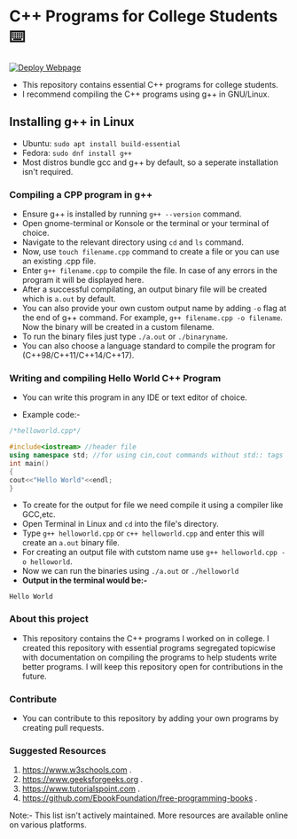 # C++ Programs for College Students ⌨️

[![Deploy Webpage](https://github.com/kbdharun/CPP-Programs-for-students/actions/workflows/pages.yml/badge.svg)](https://github.com/kbdharun/CPP-Programs-for-students/actions/workflows/pages.yml)

- This repository contains essential C++ programs for college students.
- I recommend compiling the C++ programs using g++ in GNU/Linux.

## Installing g++ in Linux

- Ubuntu: `sudo apt install build-essential`
- Fedora: `sudo dnf install g++`
- Most distros bundle gcc and g++ by default, so a seperate installation isn't required.

### Compiling a CPP program in g++

- Ensure g++ is installed by running `g++ --version` command.
- Open gnome-terminal or Konsole or the terminal or your terminal of choice.
- Navigate to the relevant directory using `cd` and `ls` command.
- Now, use `touch filename.cpp` command to create a file or you can use an existing .cpp file.
- Enter `g++ filename.cpp` to compile the file. In case of any errors in the program it will be displayed here.
- After a successful compilating, an output binary file will be created which is `a.out` by default.
- You can also provide your own custom output name by adding `-o` flag at the end of g++ command. For example, `g++ filename.cpp -o filename`. Now the binary will be created in a custom filename.
- To run the binary files just type `./a.out` or `./binaryname`.
- You can also choose a language standard to compile the program for (C++98/C++11/C++14/C++17).

### Writing and compiling Hello World C++ Program

- You can write this program in any IDE or text editor of choice.

- Example code:-

```cpp
/*helloworld.cpp*/

#include<iostream> //header file
using namespace std; //for using cin,cout commands without std:: tags
int main()
{
cout<<"Hello World"<<endl; 
}
```

- To create for the output for file we need compile it using a compiler like GCC,etc.
- Open Terminal in Linux and `cd` into the file's directory.
- Type `g++ helloworld.cpp` or `c++ helloworld.cpp` and enter this will create an `a.out` binary file.
- For creating an output file with cutstom name use `g++ helloworld.cpp -o helloworld`.
- Now we can run the binaries using `./a.out` or `./helloworld`
- **Output in the terminal would be:-**

```text
Hello World
```

### About this project

- This repository contains the C++ programs I worked on in college. I created this repository with essential programs segregated topicwise with documentation on compiling the programs to help students write better programs. I will keep this repository open for contributions in the future.

### Contribute

- You can contribute to this repository by adding your own programs by creating pull requests.

### Suggested Resources

1. <https://www.w3schools.com> .
2. <https://www.geeksforgeeks.org> .
3. <https://www.tutorialspoint.com> .
4. <https://github.com/EbookFoundation/free-programming-books> .

Note:- This list isn't actively maintained. More resources are available online on various platforms.
